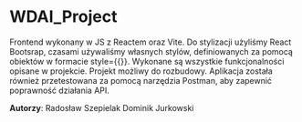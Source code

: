 # WDAI_Project

Frontend wykonany w JS z Reactem oraz Vite. Do stylizacji użyliśmy React Bootsrap, czasami używaliśmy własnych stylów,
definiowanych za pomocą obiektów w formacie style={{}}. Wykonane są wszystkie funkcjonalności opisane w projekcie.
Projekt możliwy do rozbudowy. Aplikacja została również przetestowana za pomocą narzędzia Postman, aby zapewnić poprawność działania API.

**Autorzy**:
Radosław Szepielak
Dominik Jurkowski
